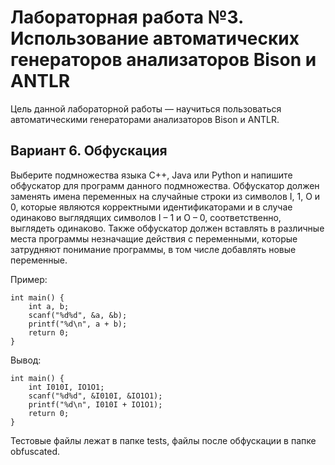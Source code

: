 # Лабораторная работа №3. Использование автоматических генераторов анализаторов Bison и ANTLR

Цель данной лабораторной работы — научиться пользоваться автоматическими генераторами анализаторов Bison и ANTLR.

## Вариант 6. Обфускация

Выберите подмножества языка C++, Java или Python и напишите обфускатор для программ данного подмножества. Обфускатор
должен заменять имена переменных на случайные строки из символов I, 1, O и 0, которые являются корректными
идентификаторами и в случае одинаково выглядящих символов I – 1 и O – 0, соответственно, выглядеть одинаково. Также
обфускатор должен вставлять в различные места программы незначащие действия с переменными, которые затрудняют понимание
программы, в том числе добавлять новые переменные.

Пример:
```
int main() {
    int a, b;
    scanf("%d%d", &a, &b);
    printf("%d\n", a + b);
    return 0;
}
```
Вывод:
```
int main() {
    int I010I, IO1O1;
    scanf("%d%d", &I010I, &IO1O1);
    printf("%d\n", I010I + IO1O1);
    return 0;
}
```

Тестовые файлы лежат в папке tests, файлы после обфускации в папке obfuscated.